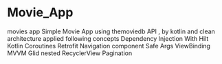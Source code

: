 # Movie_App
movies app 
Simple Movie App  using themoviedb API , by  kotlin and clean architecture applied following concepts
Dependency Injection With Hilt
Kotlin Coroutines
Retrofit
Navigation component
Safe Args
ViewBinding 
 MVVM 
Glid
nested RecyclerView Pagination
